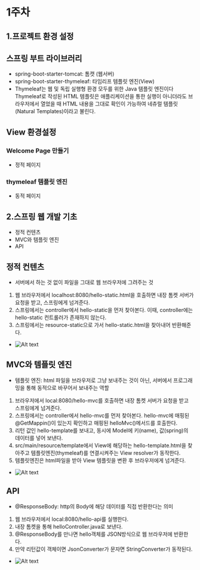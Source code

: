 1주차
=====
1.프로젝트 환경 설정
--------------------
## 스프링 부트 라이브러리
- spring-boot-starter-tomcat: 톰캣 (웹서버)
- spring-boot-starter-thymeleaf: 타임리프 템플릿 엔진(View)
- Thymeleaf는 웹 및 독립 실행형 환경 모두를 위한 Java 템플릿 엔진이다
Thymeleaf로 작성된 HTML 템플릿은 애플리케이션을 통한 실행이 아니더라도 브라우저에서 열었을 때 HTML 내용을 그대로 확인이 가능하여 네츄럴 템플릿(Natural Templates)이라고 불린다.



## View 환경설정
### Welcome Page 만들기
- 정적 페이지
### thymeleaf 템플릿 엔진
- 동적 페이지





2.스프링 웹 개발 기초
----------------------
- 정적 컨텐츠
- MVC와 템플릿 엔진
- API
## 정적 컨텐츠
- 서버에서 하는 것 없이 파일을 그대로 웹 브라우저에 그려주는 것
1. 웹 브라우저에서 localhost:8080/hello-static.html을 호출하면 내장 톰켓 서버가 요청을 받고, 스프링에게 넘겨준다.
2. 스프링에서는 controller에서 hello-static을 먼저 찾아본다. 이때, controller에는 hello-static 컨트롤러가 존재하지 않는다.
3. 스프링에서는 resource-static으로 가서 hello-static.html을 찾아내어 반환해준다.
- ![Alt text](https://velog.velcdn.com/images%2Flim950808%2Fpost%2F8147c0ec-62ba-43c8-bf54-f0bffadf632a%2F%EC%A0%95%EC%A0%81%EC%BB%A8%ED%85%90%EC%B8%A0%EA%B5%AC%EC%A1%B0.png)

## MVC와 템플릿 엔진
- 템플릿 엔진: html 파일을 브라우저로 그냥 보내주는 것이 아닌, 서버에서 프로그래밍을 통해 동적으로 바꾸어서 보내주는 역할
1. 브라우저에서 local:8080/hello-mvc를 호출하면 내장 톰켓 서버가 요청을 받고 스프링에게 넘겨준다.
2. 스프링에서는 controller에서 hello-mvc를 먼저 찾아본다. hello-mvc에 매핑된 @GetMappin()이 있는지 확인하고 매핑된 helloMvc()메서드를 호출한다.
3. 리턴 값인 hello-template를 보내고, 동시에 Model에 키(name), 값(spring)의 데이터를 넣어 보낸다.
4. src/main/resource/template에서 View에 해당하는 hello-template.html을 찾아주고 템플릿엔진(thymeleaf)를 연결시켜주는 View resolver가 동작한다.
5. 템플릿엔진은 html파일을 받아 View 템플릿을 변환 후 브라우저에게 넘겨준다.
- ![Alt text](https://velog.velcdn.com/images%2Flim950808%2Fpost%2Ff487dba2-9213-4265-8730-f24113af2f39%2FMVC%2C%20%ED%85%9C%ED%94%8C%EB%A6%BF%EC%97%94%EC%A7%84%20%EA%B5%AC%EC%A1%B0.png)
## API
- @ResponseBody: http의 Body에 해당 데이터를 직접 반환한다는 의미
1. 웹 브라우저에서 local:8080/hello-api를 실행한다.
2. 내장 톰켓을 통해 helloController.java로 보낸다.
3. @ResponseBody를 만나면 hello객체를 JSON방식으로 웹 브라우저에 반환한다.
4. 만약 리턴값이 객체이면 JsonConverter가 문자면 StringConverter가 동작된다.
- ![Alt text](https://img1.daumcdn.net/thumb/R1280x0/?scode=mtistory2&fname=https%3A%2F%2Fblog.kakaocdn.net%2Fdn%2FZ3Gon%2FbtrYKFiERn7%2FNONnbFuzi736nkHwcvk4uk%2Fimg.png)
